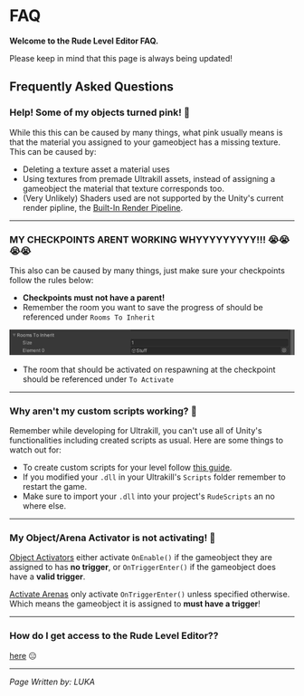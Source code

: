 # FAQ

**Welcome to the Rude Level Editor FAQ.**

Please keep in mind that this page is always being updated!

## Frequently Asked Questions

### Help! Some of my objects turned pink! 👾
While this this can be caused by many things, what pink usually means is that the material you assigned to your gameobject has a missing texture.
This can be caused by:
- Deleting a texture asset a material uses
- Using textures from premade Ultrakill assets, instead of assigning a gameobject the material that texture corresponds too. 
- (Very Unlikely) Shaders used are not supported by the Unity's current render pipline, the [Built-In Render Pipeline](https://docs.unity3d.com/2019.4/Documentation/Manual/built-in-render-pipeline.html).

---

### MY CHECKPOINTS ARENT WORKING WHYYYYYYYYY!!! 😭😭😭😭
This also can be caused by many things, just make sure your checkpoints follow the rules below:
- **Checkpoints must not have a parent!**
- Remember the room you want to save the progress of should be referenced under `Rooms To Inherit`

![checkpoint component](assets/checkpoint-rooms-to-inherit.png)
- The room that should be activated on respawning at the checkpoint should be referenced under `To Activate`

---

### Why aren't my custom scripts working? 💾
Remember while developing for Ultrakill, you can't use all of Unity's functionalities including created scripts as usual.
Here are some things to watch out for:
- To create custom scripts for your level follow [this guide](/Tutorials/Advanced/Custom%20Scripting.md).
- If you modified your `.dll` in your Ultrakill's `Scripts` folder remember to restart the game.
- Make sure to import your `.dll` into your project's `RudeScripts` an no where else.

---

### My Object/Arena Activator is not activating! 📲
[Object Activators](/Components/Object%20Activator.md) either activate `OnEnable()` if the gameobject they are assigned to has **no trigger**, or `OnTriggerEnter()` if the gameobject does have a **valid trigger**.

[Activate Arenas](/Components/Activate%20Arena.md) only activate `OnTriggerEnter()` unless specified otherwise. Which means the gameobject it is assigned to **must have a trigger**!

---

### How do I get access to the Rude Level Editor??

[here](https://www.youtube.com/watch?v=dQw4w9WgXcQ&ab_channel=RickAstley "Rude Download (Official)") :expressionless:

---
*Page Written by: LUKA*
